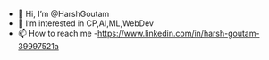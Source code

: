 - 👋 Hi, I’m @HarshGoutam
- 👀 I’m interested in CP,AI,ML,WebDev
- 📫 How to reach me -https://www.linkedin.com/in/harsh-goutam-39997521a

<!---
HarshGoutam/HarshGoutam is a ✨ special ✨ repository because its `README.md` (this file) appears on your GitHub profile.
You can click the Preview link to take a look at your changes.
--->
